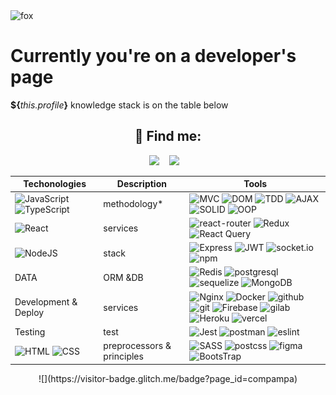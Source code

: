 [//]: # (<div align="center">)

[//]: # (  <img src="https://github.com/compampa/compampa/blob/main/assets/matrix-1.gif" alt="header"/>)

[//]: # (</div>)

<div>
    <img src="https://raw.githubusercontent.com/innng/innng/master/assets/kyubey.gif" alt="fox">
</div>



  <h1>Currently you're on a developer's page</h1>
  <p><b>${</b><i>this.profile</i><b>}</b> knowledge stack is on the table below </p>

[//]: # (  <p>I may gladly represent you one of my pets: <a href="https://coliseum-game.vercel.app/home" target="_blank">COLISEUM</a> </p>)


<h2 align="center">💬 Find me:</h2>
<p align="center" align='right'>
  <a target="_blank"href="mailto:the.miscellaneous@ya.ru"><img src="https://img.shields.io/badge/Gmail-20232A?style=for-the-badge&logo=gmail" /></a>&nbsp;&nbsp;&nbsp;
  <a target="_blank"href="https://t.me/compampa"><img src="https://img.shields.io/badge/Telegram-20232A?style=for-the-badge&logo=telegram" /></a>&nbsp;&nbsp;&nbsp;
</p>

Techonologies | Description                 | Tools
--- |-----------------------------| ---
![JavaScript](https://img.shields.io/badge/JavaScript-20232A?style=for-the-badge&logo=javascript) ![TypeScript](https://img.shields.io/badge/TypeScript-20232A?style=for-the-badge&logo=typescript) | methodology*                |![MVC](https://img.shields.io/badge/mvc-20232A?style=for-the-badge) ![DOM](https://img.shields.io/badge/dom-20232A?style=for-the-badge) ![TDD](https://img.shields.io/badge/tdd-20232A?style=for-the-badge) ![AJAX](https://img.shields.io/badge/ajax-20232A?style=for-the-badge) ![SOLID](https://img.shields.io/badge/solid-20232A?style=for-the-badge) ![OOP](https://img.shields.io/badge/oop-20232A?style=for-the-badge)
![React](https://img.shields.io/badge/React-20232A?style=for-the-badge&logo=react) | services                    | ![react-router](https://img.shields.io/badge/React_Router-20232A?style=for-the-badge&logo=react-router) ![Redux](https://img.shields.io/badge/Redux-20232A?style=for-the-badge&logo=redux&logoColor=7749BD) ![React Query](https://img.shields.io/badge/ReactQuery-20232A?style=for-the-badge&logo=reactquery)
![NodeJS](https://img.shields.io/badge/node.js-20232A?style=for-the-badge&logo=node.js) | stack                       | ![Express](https://img.shields.io/badge/express.js-20232A?style=for-the-badge&logo=express) ![JWT](https://img.shields.io/badge/JWT-20232A?style=for-the-badge&logo=jsonwebtokens) ![socket.io](https://img.shields.io/badge/socket.io-20232A?style=for-the-badge&logo=socket.io) ![npm](https://img.shields.io/badge/npm-20232A?style=for-the-badge&logo=npm)
DATA | ORM &DB                     |![Redis](https://img.shields.io/badge/redis-20232A?style=for-the-badge&logo=redis&logoColor=red) ![postgresql](https://img.shields.io/badge/postgresql-20232A?style=for-the-badge&logo=postgresql) ![sequelize](https://img.shields.io/badge/Sequelize-20232A?style=for-the-badge&logo=Sequelize) ![MongoDB](https://img.shields.io/badge/MongoDB-20232A?style=for-the-badge&logo=mongodb&logoColor=green)
Development & Deploy | services                    | ![Nginx](https://img.shields.io/badge/nginx-20232A?style=for-the-badge&logo=nginx&logoColor=green) ![Docker](https://img.shields.io/badge/docker-20232A?style=for-the-badge&logo=docker&logoColor=blue) ![github](https://img.shields.io/badge/github-20232A?style=for-the-badge&logo=github) ![git](https://img.shields.io/badge/git-20232A?style=for-the-badge&logo=git) ![Firebase](https://img.shields.io/badge/firebase-20232A?style=for-the-badge&logo=firebase) ![gilab](https://img.shields.io/badge/gitlab-20232A?style=for-the-badge&logo=gitlab) ![Heroku](https://img.shields.io/badge/heroku-20232A?style=for-the-badge&logo=heroku&logoColor=purple) ![vercel](https://img.shields.io/badge/vercel-20232A?style=for-the-badge&logo=vercel)
Testing | test                        | ![Jest](https://img.shields.io/badge/-jest-20232A?style=for-the-badge&logo=jest&logoColor=brown) ![postman](https://img.shields.io/badge/postman-20232A?style=for-the-badge&logo=postman) ![eslint](https://img.shields.io/badge/eslint-20232A?style=for-the-badge&logo=eslint&logoColor=7C7CEA)
![HTML](https://img.shields.io/badge/HTML5-20232A?style=for-the-badge&logo=html5) ![CSS](https://img.shields.io/badge/CSS3-20232A?style=for-the-badge&logo=css3&logoColor=369AD6) | preprocessors & principles  | ![SASS](https://img.shields.io/badge/Sass-20232A?style=for-the-badge&logo=sass) ![postcss](https://img.shields.io/badge/postcss-20232A?style=for-the-badge&logo=postcss&logoColor=DD3A0A) ![figma](https://img.shields.io/badge/figma-20232A?style=for-the-badge&logo=figma) ![BootsTrap](https://img.shields.io/badge/Bootstrap-20232A?style=for-the-badge&logo=bootstrap)

[//]: # ( ![JavaScript]&#40;https://img.shields.io/badge/JavaScript-20232A?style=for-the-badge&logo=javascript&#41; )

[//]: # (<!-- ![TypeScript]&#40;https://img.shields.io/badge/TypeScript-20232A?style=for-the-badge&logo=typescript&#41; -->)

[//]: # (<!-- ![React]&#40;https://img.shields.io/badge/React-20232A?style=for-the-badge&logo=react&#41; -->)

[//]: # (<!-- ![Redux]&#40;https://img.shields.io/badge/Redux-20232A?style=for-the-badge&logo=redux&logoColor=7749BD&#41; -->)

[//]: # (<!-- ![React Query]&#40;https://img.shields.io/badge/ReactQuery-20232A?style=for-the-badge&logo=reactquery&#41; -->)

[//]: # (<!-- ![react-router]&#40;https://img.shields.io/badge/React_Router-20232A?style=for-the-badge&logo=react-router&#41; -->)

[//]: # (<!-- ![HTML]&#40;https://img.shields.io/badge/HTML5-20232A?style=for-the-badge&logo=html5&#41; -->)

[//]: # (<!-- ![CSS]&#40;https://img.shields.io/badge/CSS3-20232A?style=for-the-badge&logo=css3&logoColor=369AD6&#41; -->)

[//]: # (<!-- ![SASS]&#40;https://img.shields.io/badge/Sass-20232A?style=for-the-badge&logo=sass&#41; -->)

[//]: # (<!-- ![postcss]&#40;https://img.shields.io/badge/postcss-20232A?style=for-the-badge&logo=postcss&logoColor=DD3A0A&#41; -->)

[//]: # (<!-- ![figma]&#40;https://img.shields.io/badge/figma-20232A?style=for-the-badge&logo=figma&#41; -->)

[//]: # (<!-- ![BootsTrap]&#40;https://img.shields.io/badge/Bootstrap-20232A?style=for-the-badge&logo=bootstrap&#41; -->)

[//]: # (<!-- ![NodeJS]&#40;https://img.shields.io/badge/node.js-20232A?style=for-the-badge&logo=node.js&#41; -->)

[//]: # (<!-- ![Express]&#40;https://img.shields.io/badge/express.js-20232A?style=for-the-badge&logo=express&#41; -->)

[//]: # (<!-- ![socket.io]&#40;https://img.shields.io/badge/socket.io-20232A?style=for-the-badge&logo=socket.io&#41; -->)

[//]: # (<!-- ![JWT]&#40;https://img.shields.io/badge/JWT-20232A?style=for-the-badge&logo=jsonwebtokens&#41; -->)

[//]: # (<!-- ![vercel]&#40;https://img.shields.io/badge/vercel-20232A?style=for-the-badge&logo=vercel&#41; -->)

[//]: # (<!-- ![postgresql]&#40;https://img.shields.io/badge/postgresql-20232A?style=for-the-badge&logo=postgresql&#41; -->)

[//]: # (<!-- ![sequelize]&#40;https://img.shields.io/badge/Sequelize-20232A?style=for-the-badge&logo=Sequelize&#41; -->)

[//]: # (<!-- ![postman]&#40;https://img.shields.io/badge/postman-20232A?style=for-the-badge&logo=postman&#41; -->)

[//]: # (<!-- ![eslint]&#40;https://img.shields.io/badge/eslint-20232A?style=for-the-badge&logo=eslint&logoColor=7C7CEA&#41; -->)

[//]: # (<!-- ![git]&#40;https://img.shields.io/badge/git-20232A?style=for-the-badge&logo=git&#41; -->)

[//]: # (<!-- ![gilab]&#40;https://img.shields.io/badge/gitlab-20232A?style=for-the-badge&logo=gitlab&#41; -->)

[//]: # (<!-- ![github]&#40;https://img.shields.io/badge/github-20232A?style=for-the-badge&logo=github&#41; -->)

[//]: # (<!-- ![npm]&#40;https://img.shields.io/badge/npm-20232A?style=for-the-badge&logo=npm&#41; -->)

<div align="center">
![](https://visitor-badge.glitch.me/badge?page_id=compampa)
</div>
